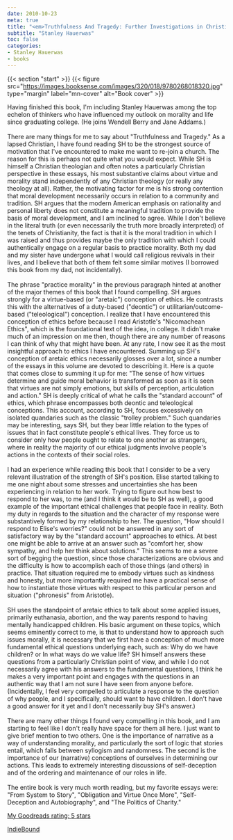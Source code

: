 ```yaml
---
date: 2010-10-23
meta: true
title: "<em>Truthfulness And Tragedy: Further Investigations in Christian Ethics</em>"
subtitle: "Stanley Hauerwas"
toc: false
categories:
- Stanley Hauerwas
- books
---
```


{{< section "start" >}}
{{< figure src="https://images.booksense.com/images/320/018/9780268018320.jpg" type="margin" label="mn-cover" alt="Book cover" >}}

Having finished this book, I'm including Stanley Hauerwas among the top echelon of thinkers who have influenced my outlook on morality and life since graduating college. (He joins Wendell Berry and Jane Addams.) <br /><br />There are many things for me to say about "Truthfulness and Tragedy." As a lapsed Christian, I have found reading SH to be the strongest source of motivation that I've encountered to make me want to re-join a church. The reason for this is perhaps not quite what you would expect. While SH is himself a Christian theologian and often notes a particularly Christian perspective in these essays, his most substantive claims about virtue and morality stand independently of any Christian theology (or really any theology at all). Rather, the motivating factor for me is his strong contention that moral development necessarily occurs in relation to a community and tradition. SH argues that the modern American emphasis on rationality and personal liberty does not constitute a meaningful tradition to provide the basis of moral development, and I am inclined to agree. While I don't believe in the literal truth (or even necessarily the truth more broadly interpreted) of the tenets of Christianity, the fact is that it is the moral tradition in which I was raised and thus provides maybe the only tradition with which I could authentically engage on a regular basis to practice morality. Both my dad and my sister have undergone what I would call religious revivals in their lives, and I believe that both of them felt some similar motives (I borrowed this book from my dad, not incidentally).<br /><br />The phrase "practice morality" in the previous paragraph hinted at another of the major themes of this book that I found compelling. SH argues strongly for a virtue-based (or "aretaic") conception of ethics. He contrasts this with the alternatives of a duty-based ("deontic") or utilitarian/outcome-based ("teleological") conception. I realize that I have encountered this conception of ethics before because I read Aristotle's "Nicomachean Ethics", which is the foundational text of the idea, in college. It didn't make much of an impression on me then, though there are any number of reasons I can think of why that might have been. At any rate, I now see it as the most insightful approach to ethics I have encountered. Summing up SH's conception of aretaic ethics necessarily glosses over a lot, since a number of the essays in this volume are devoted to describing it. Here is a quote that comes close to summing it up for me: "The sense of how virtues determine and guide moral behavior is transformed as soon as it is seen that virtues are not simply emotions, but skills of perception, articulation and action." SH is deeply critical of what he calls the "standard account" of ethics, which phrase encompasses both deontic and teleological conceptions. This account, according to SH, focuses excessively on isolated quandaries such as the classic "trolley problem." Such quandaries may be interesting, says SH, but they bear little relation to the types of issues that in fact constitute people's ethical lives. They force us to consider only how people ought to relate to one another as strangers, where in reality the majority of our ethical judgments involve people's actions in the contexts of their social roles. <br /><br />I had an experience while reading this book that I consider to be a very relevant illustration of the strength of SH's position. Elise started talking to me one night about some stresses and uncertainties she has been experiencing in relation to her work. Trying to figure out how best to respond to her was, to me (and I think it would be to SH as well), a good example of the important ethical challenges that people face in reality. Both my duty in regards to the situation and the character of my response were substantively formed by my relationship to her. The question, "How should I respond to Elise's worries?" could not be answered in any sort of satisfactory way by the "standard account" approaches to ethics. At best one might be able to arrive at an answer such as "comfort her, show sympathy, and help her think about solutions." This seems to me a severe sort of begging the question, since those characterizations are obvious and the difficulty is how to accomplish each of those things (and others) in practice. That situation required me to embody virtues such as kindness and honesty, but more importantly required me have a practical sense of how to instantiate those virtues with respect to this particular person and situation ("phronesis" from Aristotle). <br /><br />SH uses the standpoint of aretaic ethics to talk about some applied issues, primarily euthanasia, abortion, and the way parents respond to having mentally handicapped children. His basic argument on these topics, which seems eminently correct to me, is that to understand how to approach such issues morally, it is necessary that we first have a conception of much more fundamental ethical questions underlying each, such as: Why do we have children? or In what ways do we value life? SH himself answers these questions from a particularly Christian point of view, and while I do not necessarily agree with his answers to the fundamental questions, I think he makes a very important point and engages with the questions in an authentic way that I am not sure I have seen from anyone before. (Incidentally, I feel very compelled to articulate a response to the question of why people, and I specifically, should want to have children. I don't have a good answer for it yet and I don't necessarily buy SH's answer.)<br /><br />There are many other things I found very compelling in this book, and I am starting to feel like I don't really have space for them all here. I just want to give brief mention to two others. One is the importance of narrative as a way of understanding morality, and particularly the sort of logic that stories entail, which falls between syllogism and randomness. The second is the importance of our (narrative) conceptions of ourselves in determining our actions. This leads to extremely interesting discussions of self-deception and of the ordering and maintenance of our roles in life. <br /><br />The entire book is very much worth reading, but my favorite essays were: "From System to Story", "Obligation and Virtue Once More", "Self-Deception and Autobiography", and "The Politics of Charity."

[My Goodreads rating: 5 stars](https://www.goodreads.com/review/show/126589395)  

[IndieBound](https://www.indiebound.org/book/9780268018320)
